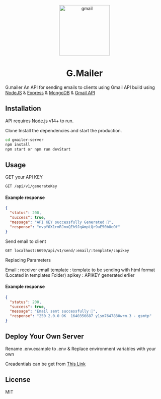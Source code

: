 <p align="center">
 <img width="160px" src="https://res.cloudinary.com/ydevcloud/image/upload/v1640357671/nomxnr1ubetauyre96j2.svg" align="center" alt="gmail" />
</p>

<h1 align="center">G.Mailer</h1>

G.mailer An API for sending emails to clients using Gmail API build using [NodeJS](https://nodejs.org) & [Express](https://expressjs.com) & [MongoDB](https://www.mongodb.com/) & [Gmail API](https://developers.google.com/gmail/api/)

## Installation

API requires [Node.js](https://nodejs.org/) v14+ to run.

Clone
Install the dependencies and start the production.

```sh
cd gmailer-server
npm install
npm start or npm run devStart
```

## Usage

GET your API KEY

```endpoint
GET /api/v1/generateKey
```

#### Example response

```json
{
  "status": 200,
  "success": true,
  "message": "API KEY successfully Generated 🎉",
  "response": "nvpY0X1rmRJnxQEh9JqAmpLQr9uE50b8eOf"
}
```

Send email to client

```endpoint
GET localhost:6699/api/v1/send/:email/:template/:apikey
```

Replacing Parameters

Email : receiver email
template : template to be sending with html format (Located in templates Folder)
apikey : APIKEY generated erlier

#### Example response

```json
{
  "status": 200,
  "success": true,
  "message": "Email sent successfully 🎉",
  "response": "250 2.0.0 OK  1640356687 y1sm7647830wrm.3 - gsmtp"
}
```

## Deploy Your Own Server

Rename .env.example to .env & Replace environment variables with your own

Creadentials can be get from [This Link](https://console.cloud.google.com/home)

## License

MIT
